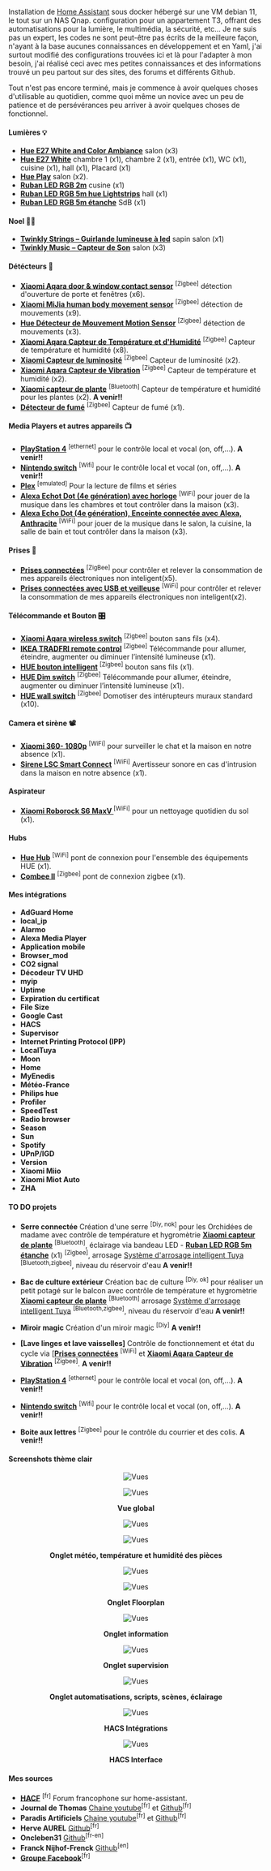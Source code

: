 Installation de [Home Assistant](https://home-assistant.io/) sous docker hébergé sur une VM debian 11, le tout sur un NAS Qnap. configuration pour un appartement T3, offrant des automatisations pour la lumière, le multimédia, la sécurité, etc...
Je ne suis pas un expert, les codes ne sont peut-être pas écrits de la meilleure façon, n'ayant à la base aucunes connaissances en développement et en Yaml, j'ai surtout modifié des configurations trouvées ici et là pour l'adapter à mon besoin, j'ai réalisé ceci avec mes petites connaissances et des informations trouvé un peu partout sur des sites, des forums et différents Github.


Tout n'est pas encore terminé, mais je commence à avoir quelques choses d'utilisable au quotidien, comme quoi même un novice avec un peu de patience et de persévérances peu arriver à avoir quelques choses de fonctionnel.


#### Lumières 💡

- **[Hue E27 White and Color Ambiance](https://www.philips-hue.com/fr-fr/p/hue-white-and-color-ambiance-pack-de-1-e27/8719514328204)** salon (x3)
- **[Hue E27 White](https://www.philips-hue.com/fr-fr/p/hue-white-pack-de-1-e27/8719514329843)**  chambre 1 (x1), chambre 2 (x1), entrée (x1), WC (x1), cuisine (x1), hall (x1), Placard (x1)
- **[Hue Play](https://www.philips-hue.com/fr-fr/p/hue-white-and-color-ambiance-hue-play-pack-d-extension/7820330P7)** salon (x2).
- **[Ruban LED RGB 2m](https://fr.aliexpress.com/item/1005001629851565.html?spm=a2g0o.productlist.0.0.9a6641dcvSloLh&algo_pvid=11b74916-a0cf-4171-b561-42ae37cb1f9b&algo_exp_id=11b74916-a0cf-4171-b561-42ae37cb1f9b-7&pdp_ext_f=%7B%22sku_id%22%3A%2212000020734049678%22%7D&pdp_pi=-1%3B26.06%3B-1%3B-1%40salePrice%3BEUR%3Bsearch-mainSearch)** cusine (x1)
- **[Ruban LED RGB 5m hue Lightstrips](https://www.amazon.fr/Philips-LightStrips-connectique-compatible-Bluetooth/dp/B088RX9CSZ/ref=sr_1_5?crid=17BYN0YNGI5AN&keywords=hue%2Blightstrip&qid=1671735585&sprefix=hue%2Bli%2Caps%2C91&sr=8-5&th=1)** hall (x1)
- **[Ruban LED RGB 5m étanche](https://fr.aliexpress.com/item/1005001629851565.html?spm=a2g0o.productlist.0.0.9a6641dcvSloLh&algo_pvid=11b74916-a0cf-4171-b561-42ae37cb1f9b&algo_exp_id=11b74916-a0cf-4171-b561-42ae37cb1f9b-7&pdp_ext_f=%7B%22sku_id%22%3A%2212000020734049678%22%7D&pdp_pi=-1%3B26.06%3B-1%3B-1%40salePrice%3BEUR%3Bsearch-mainSearch)** SdB (x1)

#### Noel 🎄🎅
- **[Twinkly Strings – Guirlande lumineuse à led](https://www.amazon.fr/gp/product/B08F2JDWX5/ref=ppx_yo_dt_b_asin_title_o09_s00?ie=UTF8&psc=1)** sapin salon (x1)
- **[Twinkly Music – Capteur de Son](https://www.amazon.fr/gp/product/B087CTR5VW/ref=ppx_yo_dt_b_asin_title_o08_s00?ie=UTF8&psc=1)** salon (x3)


#### Détécteurs 📡

- **[Xiaomi Aqara door & window contact sensor](https://www.amazon.fr/Aqara-XIAOMI-MCCGQ11LM-Ensemble-Capteur/dp/B07P9K6HBZ/ref=sr_1_5?crid=KW4W9BT65HNU&keywords=capteur+de+porte+xiaomi&qid=1644229999&sprefix=capteur+de+porte+xiaomi%2Caps%2C292&sr=8-5)** <sup>[Zigbee]</sup> détection d'ouverture de porte et fenêtres (x6). 
- **[Xiaomi MiJia human body movement sensor](https://www.amazon.fr/Aqara-RTCGQ11LM-D%C3%A9tecteur-Automatique-compatible/dp/B07D1CRRVF/ref=sr_1_6?__mk_fr_FR=%C3%85M%C3%85%C5%BD%C3%95%C3%91&crid=4A2UXBSNVBKD&keywords=capteur+de+mouvement+xiaomi&qid=1644147334&sprefix=capteur+de+mouvement+xiaomi%2Caps%2C51&sr=8-6)** <sup>[Zigbee]</sup> détection de mouvements (x9).
- **[Hue Détecteur de Mouvement Motion Sensor](https://www.amazon.fr/Philips-D%C3%A9tecteur-Mouvement-Motion-Sensor/dp/B09CV78GV1/ref=sr_1_5?__mk_fr_FR=%C3%85M%C3%85%C5%BD%C3%95%C3%91&crid=E0BNPR9KKMZM&keywords=hue+motion&qid=1644104262&sprefix=hue+motion%2Caps%2C54&sr=8-5)** <sup>[Zigbee]</sup> détection de mouvements (x3). 
- **[Xiaomi Aqara Capteur de Température et d'Humidité](https://www.amazon.fr/Aqara-Temperatur-Luftfeuchtigkeits-Luftdrucksensor-Homekit/dp/B07D37FKGY/ref=sr_1_6?crid=LMMOX7F8DMAO&keywords=aquara+xiaomi+temperature&qid=1644104335&sprefix=aquara+%2Caps%2C61&sr=8-6)** <sup>[Zigbee]</sup> Capteur de température et humidité (x8). 
- **[Xiaomi Capteur de luminosité](https://www.amazon.fr/Capteur-luminosit%C3%A9-Zigbee-3-0-Xiaomi/dp/B094MQC8V1/ref=sr_1_12?crid=OCWAI6ZJ4CHS&keywords=capteur+de+luminosit%C3%A9&qid=1644104676&sprefix=capteur+de+lu%2Caps%2C61&sr=8-12)** <sup>[Zigbee]</sup> Capteur de luminosité (x2). 
- **[Xiaomi Aqara Capteur de Vibration](https://www.amazon.fr/Capteur-vibration-sans-Aqara-DJT11LM/dp/B07PJT939B/ref=sr_1_20?__mk_fr_FR=%C3%85M%C3%85%C5%BD%C3%95%C3%91&crid=2ZK09VLWZS8IC&keywords=aqara+temperature+lcd&qid=1644104538&sprefix=aquara+temperature+lcd%2Caps%2C44&sr=8-20)** <sup>[Zigbee]</sup> Capteur de température et humidité (x2). 
- **[Xiaomi capteur de plante](https://www.amazon.fr/OLLIVAN-Intelligent-Bluetooth-Nutrition-Temp%C3%A9rature/dp/B01LXOJSWA/ref=sr_1_4?crid=1OA6N2B3HPMLW&keywords=capteur+plante+xiaomi&qid=1644104826&s=lawn-garden&sprefix=capteur+plante+xiao%2Cgarden%2C44&sr=1-4)** <sup>[Bluetooth]</sup> Capteur de température et humidité pour les plantes (x2).  **A venir!!**
- **[Détecteur de fumé](https://fr.aliexpress.com/item/4001360595304.html?spm=a2g0o.productlist.0.0.170e2932XINiPE&algo_pvid=14ebafa7-9d3a-4855-a8a8-201232dc337a&aem_p4p_detail=202202060336504889391504955280062854283&algo_exp_id=14ebafa7-9d3a-4855-a8a8-201232dc337a-44&pdp_ext_f=%7B%22sku_id%22%3A%2210000015799319920%22%7D&pdp_pi=-1%3B25.97%3B-1%3B-1%40salePrice%3BEUR%3Bsearch-mainSearch)** <sup>[Zigbee]</sup> Capteur de fumé (x1).

#### Media Players et autres appareils 📺

- **[PlayStation 4](https://www.amazon.fr/PS4-Slim-500-Go-noir/dp/B07HNR4ZZD/ref=sr_1_2?keywords=ps4&qid=1644104989&sr=8-2)** <sup>[ethernet]</sup> pour le contrôle local et vocal (on, off,...). **A venir!!**
- **[Nintendo switch](https://www.amazon.fr/Nintendo-Switch-avec-paire-Rouge/dp/B07WKNQ8JT/ref=sr_1_5?__mk_fr_FR=%C3%85M%C3%85%C5%BD%C3%95%C3%91&crid=2KVX793P5L1NQ&keywords=switch&qid=1644105032&sprefix=switch%2Caps%2C87&sr=8-5)** <sup>[Wifi]</sup> pour le contrôle local et vocal (on, off,...). **A venir!!**
- **[Plex](https://www.plex.tv/fr/)** <sup>[emulated]</sup> Pour la lecture de films et séries
- **[Alexa Echot Dot  (4e génération) avec horloge](https://www.amazon.fr/dp/B084J4KZ8J/ref=s9_acsd_al_bw_c2_x_2_i?pf_rd_m=A1X6FK5RDHNB96&pf_rd_s=merchandised-search-2&pf_rd_r=HP2Q3A3PY0QKZGX4FAH9&pf_rd_t=101&pf_rd_p=8df8ac55-eecf-4218-9fea-480a9c01e548&pf_rd_i=15428386031)** <sup>[WiFi]</sup> pour jouer de la musique dans les chambres et tout contrôler dans la maison (x3).
- **[Alexa Echo Dot (4e génération), Enceinte connectée avec Alexa, Anthracite](https://www.amazon.fr/dp/B084DWG2VQ/ref=pav_d_fromAsin_B07PHPXHQS_toAsin_B084DWG2VQ)** <sup>[WiFi]</sup> pour jouer de la musique dans le salon, la cuisine, la salle de bain et tout contrôler dans la maison (x3).

#### Prises 🔌

- **[Prises connectées](https://www.amazon.fr/dalimentation-intelligente-Application-t%C3%A9l%C3%A9commande-Fonctionne/dp/B09L4M7L8R/ref=sr_1_48?keywords=prise+zigbee&qid=1671736047&sr=8-48)** <sup>[ZigBee]</sup> pour contrôler et relever la consommation de mes appareils électroniques non inteligent(x5).
- **[Prises connectées avec USB et veilleuse](https://www.amazon.fr/Maxcio-Connect%C3%A9e-Intelligente-Compatible-Contr%C3%B4le/dp/B07GX8YDXZ)** <sup>[WiFi]</sup> pour contrôler et relever la consommation de mes appareils électroniques non inteligent(x2).

#### Télécommande et Bouton 🎛️

- **[Xiaomi Aqara wireless switch](https://www.amazon.fr/Aqara-Yiaomi-Filer-Mini-Schalter-Homekit/dp/B07D19YXND/ref=sr_1_2?__mk_fr_FR=%C3%85M%C3%85%C5%BD%C3%95%C3%91&crid=20S5C0EN646DQ&keywords=bouton+xiaomi&qid=1644103315&sprefix=bouton+xiaomi%2Caps%2C48&sr=8-2)** <sup>[Zigbee]</sup>  bouton sans fils (x4). 
- **[IKEA TRADFRI remote control](https://www.fibaro.com/fr/products/motion-sensor/)** <sup>[Zigbee]</sup> Télécommande pour allumer, éteindre, augmenter ou diminuer l’intensité lumineuse (x1). 
- **[HUE bouton intelligent](https://www.amazon.fr/Philips-t%C3%A9l%C3%A9commande-intelligent-connect%C3%A9-variateur/dp/B07SQZYYKL/ref=sr_1_5?__mk_fr_FR=%C3%85M%C3%85%C5%BD%C3%95%C3%91&crid=3SXYSCHRZAOR1&keywords=hue+bouton&qid=1644104030&sprefix=hue+bouton%2Caps%2C59&sr=8-5)** <sup>[Zigbee]</sup>  bouton sans fils (x1). 
- **[HUE Dim switch](https://www.amazon.fr/Philips-Switch-T%C3%A9l%C3%A9commande-variateur-lumi%C3%A8re/dp/B08PKMT2DV/ref=sr_1_6?__mk_fr_FR=%C3%85M%C3%85%C5%BD%C3%95%C3%91&crid=3SXYSCHRZAOR1&keywords=hue+bouton&qid=1644104095&sprefix=hue+bouton%2Caps%2C59&sr=8-6)** <sup>[Zigbee]</sup> Télécommande pour allumer, éteindre, augmenter ou diminuer l’intensité lumineuse (x1).
- **[HUE wall switch](https://www.amazon.fr/Philips-Lighting-929003017102-Module-dinterrupteur/dp/B09C62L43D/ref=sr_1_3?crid=T3NPS4IUCZLM&keywords=hue+wall+switch&qid=1644104141&sprefix=hue+wall%2Caps%2C53&sr=8-3)** <sup>[Zigbee]</sup> Domotiser des intérupteurs muraux standard (x10).

#### Camera et sirène 📽️

- **[Xiaomi 360- 1080p](https://www.amazon.fr/Xiaomi-Cam%C3%A9ra-s%C3%A9curit%C3%A9-connectivit%C3%A9-int%C3%A9rieur/dp/B08T99ZJGW/ref=sr_1_23?__mk_fr_FR=%C3%85M%C3%85%C5%BD%C3%95%C3%91&crid=3BWR89J9CSK9T&keywords=xiaomi+camera&qid=1644103542&sprefix=xiaomi+camera%2Caps%2C60&sr=8-23)** <sup>[WiFi]</sup> pour surveiller le chat et la maison en notre absence (x1).
- **[Sirene LSC Smart Connect](https://www.action.com/fr-fr/p/sirene-intelligente-lsc-smart-connect/)** <sup>[WiFi]</sup> Avertisseur sonore en cas d'intrusion dans la maison en notre absence (x1).

#### Aspirateur

- **[Xiaomi Roborock S6 MaxV ](https://www.amazon.fr/Roborock-aspirateur-Technologie-Reactiv-Superficie/dp/B08DHWLZSR/ref=sr_1_5?crid=3RZEVGCXWZPPW&keywords=roborock+s6+max+v&qid=1644106316&sprefix=roborock+s%2Caps%2C72&sr=8-5)** <sup>[WiFi]</sup> pour un nettoyage quotidien du sol (x1).

#### Hubs

- **[Hue Hub](https://www.amazon.fr/Philips-Hue-Pont-Connexion-Fonctionne/dp/B09CV9F3KR/ref=sr_1_5?__mk_fr_FR=%C3%85M%C3%85%C5%BD%C3%95%C3%91&crid=9IQ2ZU96JD83&keywords=hue+hub&qid=1644105522&sprefix=hue+hub%2Caps%2C58&sr=8-5)** <sup>[WiFi]</sup> pont de connexion pour l'ensemble des équipements HUE (x1).
- **[Combee II](https://www.amazon.fr/Dresden-ConBee-Electronique-II/dp/B07PZ7ZHG5/ref=sr_1_1?__mk_fr_FR=%C3%85M%C3%85%C5%BD%C3%95%C3%91&crid=3SJ6VTYF0X44E&keywords=conbee+2&qid=1644105724&sprefix=combee2%2Caps%2C64&sr=8-1)** <sup>[Zigbee]</sup> pont de connexion zigbee (x1). 

#### Mes intégrations

- **AdGuard Home**
- **local_ip**
- **Alarmo**
- **Alexa Media Player**
- **Application mobile**
- **Browser_mod**
- **CO2 signal**
- **Décodeur TV UHD**
- **myip**
- **Uptime**
- **Expiration du certificat**
- **File Size**
- **Google Cast**
- **HACS**
- **Supervisor**
- **Internet Printing Protocol (IPP)**
- **LocalTuya**
- **Moon**
- **Home**
- **MyEnedis**
- **Météo-France**
- **Philips hue**
- **Profiler**
- **SpeedTest**
- **Radio browser**
- **Season**
- **Sun**
- **Spotify**
- **UPnP/IGD**
- **Version**
- **Xiaomi Miio**
- **Xiaomi Miot Auto**
- **ZHA**

#### TO DO projets 

- **Serre connectée** Création d'une serre <sup>[Diy, nok]</sup> pour les Orchidées de madame avec contrôle de température et hygromètrie **[Xiaomi capteur de plante](https://www.amazon.fr/OLLIVAN-Intelligent-Bluetooth-Nutrition-Temp%C3%A9rature/dp/B01LXOJSWA/ref=sr_1_4?crid=1OA6N2B3HPMLW&keywords=capteur+plante+xiaomi&qid=1644104826&s=lawn-garden&sprefix=capteur+plante+xiao%2Cgarden%2C44&sr=1-4)** <sup>[Bluetooth]</sup>, éclairage via bandeau LED - **[Ruban LED RGB 5m étanche](https://fr.aliexpress.com/item/1005001629851565.html?spm=a2g0o.productlist.0.0.9a6641dcvSloLh&algo_pvid=11b74916-a0cf-4171-b561-42ae37cb1f9b&algo_exp_id=11b74916-a0cf-4171-b561-42ae37cb1f9b-7&pdp_ext_f=%7B%22sku_id%22%3A%2212000020734049678%22%7D&pdp_pi=-1%3B26.06%3B-1%3B-1%40salePrice%3BEUR%3Bsearch-mainSearch)** (x1) <sup>[Zigbee]</sup>, arrosage [Système d'arrosage intelligent Tuya](https://www.amazon.fr/OLLIVAN-Intelligent-Bluetooth-Nutrition-Temp%C3%A9rature/dp/B01LXOJSWA/ref=sr_1_4?crid=1OA6N2B3HPMLW&keywords=capteur+plante+xiaomi&qid=1644104826&s=lawn-garden&sprefix=capteur+plante+xiao%2Cgarden%2C44&sr=1-4) <sup>[Bluetooth,zigbee]</sup>, niveau du réservoir d'eau **A venir!!**

- **Bac de culture extérieur** Création bac de culture <sup>[Diy, ok]</sup> pour réaliser un petit potagé sur le balcon avec contrôle de température et hygromètrie **[Xiaomi capteur de plante](https://www.amazon.fr/OLLIVAN-Intelligent-Bluetooth-Nutrition-Temp%C3%A9rature/dp/B01LXOJSWA/ref=sr_1_4?crid=1OA6N2B3HPMLW&keywords=capteur+plante+xiaomi&qid=1644104826&s=lawn-garden&sprefix=capteur+plante+xiao%2Cgarden%2C44&sr=1-4)** <sup>[Bluetooth]</sup> arrosage [Système d'arrosage intelligent Tuya](https://www.amazon.fr/OLLIVAN-Intelligent-Bluetooth-Nutrition-Temp%C3%A9rature/dp/B01LXOJSWA/ref=sr_1_4?crid=1OA6N2B3HPMLW&keywords=capteur+plante+xiaomi&qid=1644104826&s=lawn-garden&sprefix=capteur+plante+xiao%2Cgarden%2C44&sr=1-4) <sup>[Bluetooth,zigbee]</sup>, niveau du réservoir d'eau **A venir!!**

- **Miroir magic** Création d'un miroir magic <sup>[Diy]</sup> **A venir!!**

- **[Lave linges et lave vaisselles]** Contrôle de fonctionnement et état du cycle via [**[Prises connectées](https://www.amazon.fr/Connect%C3%A9e-intelligente-compatible-SmartThings-Surveillance/dp/B08ZY72GS6/ref=sr_1_21?crid=HKBNDJ0M7HU0&keywords=prise+connecter+alexa&qid=1644103013&s=hi&sprefix=prise+connecter%2Cdiy%2C52&sr=1-21)** <sup>[WiFi]</sup> et **[Xiaomi Aqara Capteur de Vibration](https://www.amazon.fr/Capteur-vibration-sans-Aqara-DJT11LM/dp/B07PJT939B/ref=sr_1_20?__mk_fr_FR=%C3%85M%C3%85%C5%BD%C3%95%C3%91&crid=2ZK09VLWZS8IC&keywords=aqara+temperature+lcd&qid=1644104538&sprefix=aquara+temperature+lcd%2Caps%2C44&sr=8-20)** <sup>[Zigbee]</sup>. **A venir!!**

- **[PlayStation 4](https://www.amazon.fr/PS4-Slim-500-Go-noir/dp/B07HNR4ZZD/ref=sr_1_2?keywords=ps4&qid=1644104989&sr=8-2)** <sup>[ethernet]</sup> pour le contrôle local et vocal (on, off,...). **A venir!!**

- **[Nintendo switch](https://www.amazon.fr/Nintendo-Switch-avec-paire-Rouge/dp/B07WKNQ8JT/ref=sr_1_5?__mk_fr_FR=%C3%85M%C3%85%C5%BD%C3%95%C3%91&crid=2KVX793P5L1NQ&keywords=switch&qid=1644105032&sprefix=switch%2Caps%2C87&sr=8-5)** <sup>[Wifi]</sup> pour le contrôle local et vocal (on, off,...). **A venir!!**

- **Boite aux lettres** <sup>[Zigbee]</sup> pour le contrôle du courrier et des colis. **A venir!!**


#### <a name="screenshots thème clair">Screenshots thème clair</a>

<div align="center">
    <figure>
        <div>
            <img src="/www/images/Dshboard_ligth_home_1.PNG" title="Vues">
        </div>
        <figcaption>
            <p><strong> </strong></p>
        </figcaption>
    </figure>
    </div>

<div align="center">
    <figure>
        <div>
            <img src="/www/images/Dshboard_ligth_home_2.PNG" title="Vues">
        </div>
        <figcaption>
            <p><strong>Vue global</strong></p>
        </figcaption>
    </figure>
    </div>
    
<div align="center">
    <figure>
        <div>
            <img src="/www/images/Dshboard_ligth_meteo_1.PNG" title="Vues">
        </div>
        <figcaption>
            <p><strong> </strong></p>
        </figcaption>
    </figure>
    </div>
		
<div align="center">
    <figure>
        <div>
            <img src="/www/images/Dshboard_ligth_meteo_2.PNG" title="Vues">
        </div>
        <figcaption>
            <p><strong>Onglet météo, température et humidité des pièces</strong></p>
        </figcaption>
    </figure>
    </div>
    
<div align="center">
    <figure>
        <div>
            <img src="/www/images/Dshboard_ligth_fllorplan_1.PNG" title="Vues">
        </div>
        <figcaption>
            <p><strong> </strong></p>
        </figcaption>
    </figure>
    </div>
    
<div align="center">
    <figure>
        <div>
            <img src="/www/images/Dshboard_ligth_fllorplan_2.PNG" title="Vues">
        </div>
        <figcaption>
            <p><strong>Onglet Floorplan</strong></p>
        </figcaption>
    </figure>
    </div>
    
<div align="center">
    <figure>
        <div>
            <img src="/www/images/Dshboard_ligth_information_1.PNG" title="Vues">
        </div>
        <figcaption>
            <p><strong>Onglet information</strong></p>
        </figcaption>
    </figure>
    </div>

<div align="center">
    <figure>
        <div>
            <img src="/www/images/Dshboard_ligth_server_1.PNG" title="Vues">
        </div>
        <figcaption>
            <p><strong>Onglet supervision</strong></p>
        </figcaption>
    </figure>
    </div>

<div align="center">
    <figure>
        <div>
            <img src="/www/images/Dshboard_ligth_automation_1.PNG" title="Vues">
        </div>
        <figcaption>
            <p><strong>Onglet automatisations, scripts, scènes, éclairage</strong></p>
        </figcaption>
    </figure>
    </div>

<div align="center">
    <figure>
        <div>
            <img src="/www/images/Dshboard_ligth_module_1.PNG" title="Vues">
        </div>
        <figcaption>
            <p><strong>HACS Intégrations</strong></p>
        </figcaption>
    </figure>
    </div>
	
<div align="center">
    <figure>
        <div>
            <img src="/www/images/Dshboard_ligth_module_1.PNG" title="Vues">
        </div>
        <figcaption>
            <p><strong>HACS Interface</strong></p>
        </figcaption>
    </figure>
    </div>

#### Mes sources


- **[HACF](https://forum.hacf.fr/)**  <sup>[fr]</sup>  Forum francophone sur home-assistant.
- **Journal de Thomas** [Chaine youtube](https://www.youtube.com/c/JournaldeThomas/playlists)<sup>[fr]</sup> et [Github](https://github.com/journaldethomas/home-assistant-config)<sup>[fr]</sup>
- **Paradis Artificiels** [Chaine youtube](https://www.youtube.com/channel/UCbCJtFizTFNf4waPWPFAqcA)<sup>[fr]</sup> et [Github](https://github.com/romquenin/home-assistant-config-fr)<sup>[fr]</sup>
- **Herve AUREL** [Github](https://github.com/herveaurel/HomeAssistant)<sup>[fr]</sup>
- **Oncleben31** [Github](https://github.com/oncleben31/home-assistant-config)<sup>[fr-en]</sup>
- **Franck Nijhof-Frenck** [Github](https://github.com/frenck/home-assistant-config)<sup>[en]</sup>
- **[Groupe Facebook](https://www.facebook.com/groups/homeassistantgroupefranceGroupe)**<sup>[fr]</sup>

